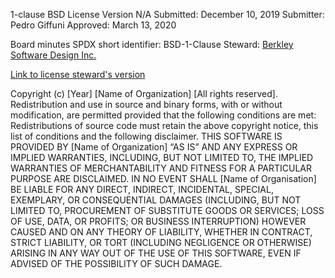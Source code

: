 1-clause BSD
License
Version N/A
Submitted: December 10, 2019
Submitter: Pedro Giffuni
Approved: March 13, 2020

Board minutes
SPDX short identifier: BSD-1-Clause
Steward: [Berkley Software Design Inc.](https://opensource.org/steward/berkley-software-design-inc/)

[Link to license steward's version](https://svnweb.freebsd.org/base/head/include/ifaddrs.h?revision=326823)



Copyright 
(c) [Year]
[Name of Organization] 
[All rights reserved].
Redistribution and use in 
source and binary forms, 
with or without modification,
are permitted provided 
that the following
conditions are met:
Redistributions of source
code must retain the above 
copyright notice, this
list of conditions and the 
following disclaimer.
THIS SOFTWARE IS
PROVIDED BY
[Name of Organization] “AS IS”
AND ANY EXPRESS OR IMPLIED WARRANTIES, INCLUDING,
BUT NOT LIMITED TO,
THE IMPLIED WARRANTIES
OF MERCHANTABILITY AND
FITNESS FOR A PARTICULAR 
PURPOSE ARE DISCLAIMED. 
IN NO EVENT SHALL
[Name of Organisation] 
BE LIABLE FOR ANY DIRECT,
INDIRECT, INCIDENTAL,
SPECIAL, EXEMPLARY,
OR CONSEQUENTIAL DAMAGES 
(INCLUDING, BUT
NOT LIMITED TO,
PROCUREMENT OF SUBSTITUTE
GOODS OR SERVICES; LOSS OF 
USE, DATA, OR PROFITS; 
OR BUSINESS INTERRUPTION)
HOWEVER CAUSED AND ON ANY 
THEORY OF LIABILITY, WHETHER
IN CONTRACT, STRICT LIABILITY,
OR TORT (INCLUDING NEGLIGENCE OR OTHERWISE) ARISING IN ANY WAY OUT
OF THE USE OF THIS SOFTWARE,
EVEN IF ADVISED OF THE
POSSIBILITY OF SUCH DAMAGE.
